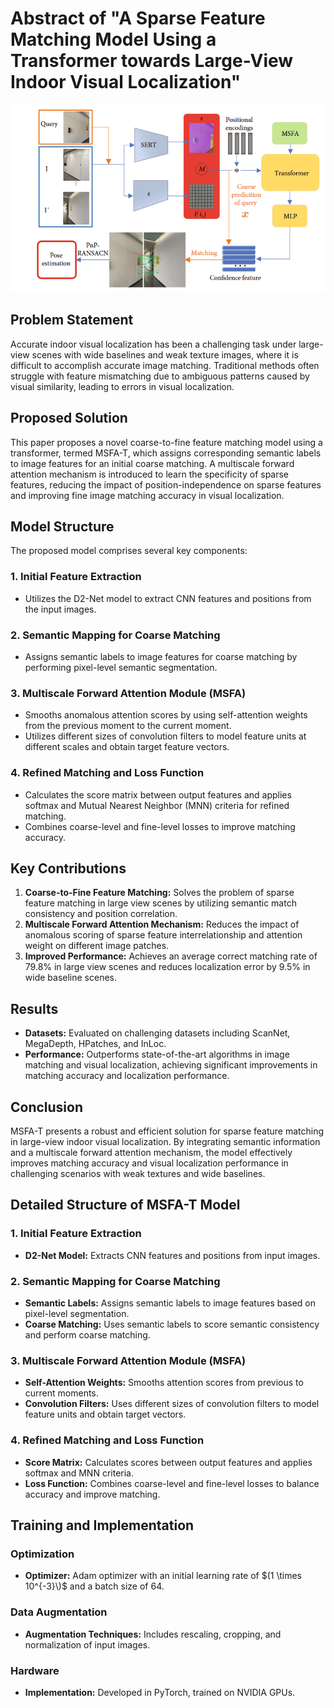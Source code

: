 # Abstract of "A Sparse Feature Matching Model Using a Transformer towards Large-View Indoor Visual Localization"

![MSFA-T Architecture](https://github.com/Husseinhhameed/Transformer-Based-Camera-localization-review/blob/main/images/spare.png
)

## Problem Statement

Accurate indoor visual localization has been a challenging task under large-view scenes with wide baselines and weak texture images, where it is difficult to accomplish accurate image matching. Traditional methods often struggle with feature mismatching due to ambiguous patterns caused by visual similarity, leading to errors in visual localization.

## Proposed Solution

This paper proposes a novel coarse-to-fine feature matching model using a transformer, termed MSFA-T, which assigns corresponding semantic labels to image features for an initial coarse matching. A multiscale forward attention mechanism is introduced to learn the specificity of sparse features, reducing the impact of position-independence on sparse features and improving fine image matching accuracy in visual localization.

## Model Structure

The proposed model comprises several key components:

### 1. Initial Feature Extraction

- Utilizes the D2-Net model to extract CNN features and positions from the input images.

### 2. Semantic Mapping for Coarse Matching

- Assigns semantic labels to image features for coarse matching by performing pixel-level semantic segmentation.

### 3. Multiscale Forward Attention Module (MSFA)

- Smooths anomalous attention scores by using self-attention weights from the previous moment to the current moment.
- Utilizes different sizes of convolution filters to model feature units at different scales and obtain target feature vectors.

### 4. Refined Matching and Loss Function

- Calculates the score matrix between output features and applies softmax and Mutual Nearest Neighbor (MNN) criteria for refined matching.
- Combines coarse-level and fine-level losses to improve matching accuracy.

## Key Contributions

1. **Coarse-to-Fine Feature Matching:** Solves the problem of sparse feature matching in large view scenes by utilizing semantic match consistency and position correlation.
2. **Multiscale Forward Attention Mechanism:** Reduces the impact of anomalous scoring of sparse feature interrelationship and attention weight on different image patches.
3. **Improved Performance:** Achieves an average correct matching rate of 79.8% in large view scenes and reduces localization error by 9.5% in wide baseline scenes.

## Results

- **Datasets:** Evaluated on challenging datasets including ScanNet, MegaDepth, HPatches, and InLoc.
- **Performance:** Outperforms state-of-the-art algorithms in image matching and visual localization, achieving significant improvements in matching accuracy and localization performance.

## Conclusion

MSFA-T presents a robust and efficient solution for sparse feature matching in large-view indoor visual localization. By integrating semantic information and a multiscale forward attention mechanism, the model effectively improves matching accuracy and visual localization performance in challenging scenarios with weak textures and wide baselines.

## Detailed Structure of MSFA-T Model

### 1. Initial Feature Extraction

- **D2-Net Model:** Extracts CNN features and positions from input images.

### 2. Semantic Mapping for Coarse Matching

- **Semantic Labels:** Assigns semantic labels to image features based on pixel-level segmentation.
- **Coarse Matching:** Uses semantic labels to score semantic consistency and perform coarse matching.

### 3. Multiscale Forward Attention Module (MSFA)

- **Self-Attention Weights:** Smooths attention scores from previous to current moments.
- **Convolution Filters:** Uses different sizes of convolution filters to model feature units and obtain target vectors.

### 4. Refined Matching and Loss Function

- **Score Matrix:** Calculates scores between output features and applies softmax and MNN criteria.
- **Loss Function:** Combines coarse-level and fine-level losses to balance accuracy and improve matching.

## Training and Implementation

### Optimization

- **Optimizer:** Adam optimizer with an initial learning rate of $(1 \times 10^{-3}\)$ and a batch size of 64.

### Data Augmentation

- **Augmentation Techniques:** Includes rescaling, cropping, and normalization of input images.

### Hardware

- **Implementation:** Developed in PyTorch, trained on NVIDIA GPUs.


